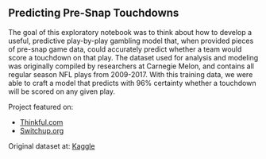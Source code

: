 ## Predicting Pre-Snap Touchdowns

The goal of this exploratory notebook was to think about how to develop a useful, predictive play-by-play gambling model that, when provided pieces of pre-snap game data, could accurately predict whether a team would score a touchdown on that play. The dataset used for analysis and modeling was originally compiled by researchers at Carnegie Melon, and contains all regular season NFL plays from 2009-2017. With this training data, we were able to craft a model that predicts with 96% certainty whether a touchdown will be scored on any given play.

Project featured on: 
- [Thinkful.com](https://www.thinkful.com/blog/dont-bet-against-this-data-science-student/)
- [Switchup.org](https://www.switchup.org/blog/thinkful-student-uses-data-science-to-predict-touchdowns)

Original dataset at: [Kaggle](https://www.kaggle.com/maxhorowitz/nflplaybyplay2009to2016)
